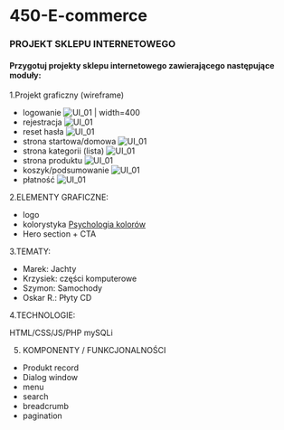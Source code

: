 # 450-E-commerce

### PROJEKT SKLEPU INTERNETOWEGO

#### Przygotuj projekty sklepu internetowego zawierającego następujące moduły:

1.Projekt graficzny (wireframe)
   
- logowanie
  ![UI_01](UI_01.png) | width=400
- rejestracja
  ![UI_01](UI_02.png)
- reset hasła
  ![UI_01](UI_03.png)
- strona startowa/domowa
  ![UI_01](UI_04.png)
- strona kategorii (lista)
  ![UI_01](UI_05.png)
- strona produktu
  ![UI_01](UI_06.png)
- koszyk/podsumowanie
  ![UI_01](UI_07.png)
- płatność
  ![UI_01](UI_08.png)

2.ELEMENTY GRAFICZNE:
   
- logo
- kolorystyka [Psychologia kolorów](https://fdc.org.pl/ciekawostki/psychologia-kolorow/#:~:text=W%20tym%20artykule%20zg%C5%82%C4%99bimy%20tajemnice%20psychologii%20kolor%C3%B3w%2C%20odkrywaj%C4%85c,sposoby%20na%20wykorzystanie%20ich%20mocy%20w%20codziennym%20%C5%BCyciu.)
- Hero section + CTA

3.TEMATY:

- Marek: Jachty
- Krzysiek: części komputerowe
- Szymon: Samochody
- Oskar R.: Płyty CD

4.TECHNOLOGIE:

HTML/CSS/JS/PHP
mySQLi

5. KOMPONENTY / FUNKCJONALNOŚCI

- Produkt record
- Dialog window
- menu
- search
- breadcrumb
- pagination
